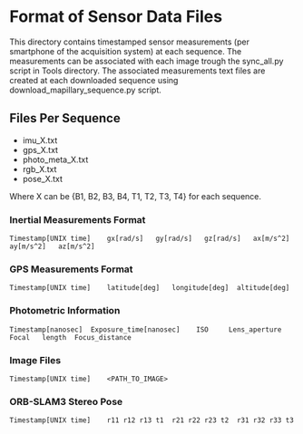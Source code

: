 # Format of Sensor Data Files

This directory contains timestamped sensor measurements (per smartphone of the acquisition system) at each sequence. The measurements can be associated with each image trough the sync_all.py script in Tools directory. The associated measurements text files are created at each downloaded sequence using download_mapillary_sequence.py script. 

## Files Per Sequence

- imu_X.txt
- gps_X.txt
- photo_meta_X.txt
- rgb_X.txt
- pose_X.txt


Where X can be {B1, B2, B3, B4, T1, T2, T3, T4} for each sequence.

### Inertial Measurements Format

```
Timestamp[UNIX time]	gx[rad/s]	gy[rad/s]	gz[rad/s]	ax[m/s^2]	ay[m/s^2]	az[m/s^2]	
```

### GPS Measurements Format

```
Timestamp[UNIX time]	latitude[deg]	longitude[deg]	altitude[deg]
```

### Photometric Information
```
Timestamp[nanosec]	Exposure_time[nanosec]	  ISO     Lens_aperture   Focal   length  Focus_distance
```

### Image Files
```
Timestamp[UNIX time]	<PATH_TO_IMAGE>
```

### ORB-SLAM3 Stereo Pose
```
Timestamp[UNIX time]	r11	r12	r13	t1	r21	r22	r23	t2	r31	r32	r33	t3
```

